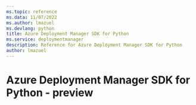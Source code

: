 ```yaml
---
ms.topic: reference
ms.data: 11/07/2022
ms.author: lmazuel
ms.devlang: python
title: Azure Deployment Manager SDK for Python
ms.service: deploymentmanager
description: Reference for Azure Deployment Manager SDK for Python
author: lmazuel
---
```

# Azure Deployment Manager SDK for Python - preview